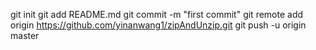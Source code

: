 git init
git add README.md
git commit -m "first commit"
git remote add origin https://github.com/yinanwang1/zipAndUnzip.git
git push -u origin master
